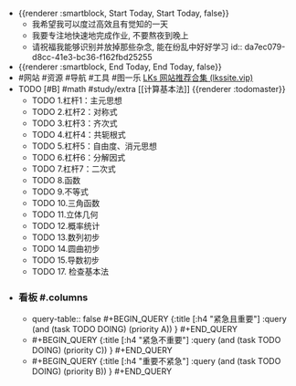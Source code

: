 - {{renderer :smartblock, Start Today, Start Today, false}}
	- 我希望我可以度过高效且有觉知的一天
	- 我要专注地快速地完成作业, 不要熬夜到晚上
	- 请祝福我能够识别并放掉那些杂念, 能在纷乱中好好学习
	  id:: da7ec079-d8cc-41e3-bc36-f162fbd25255
- {{renderer :smartblock, End Today, End Today, false}}
- #网站 #资源 #导航 #工具 #图一乐 [LKs 网站推荐合集 (lkssite.vip)](https://lkssite.vip/)
- TODO [#B] #math #study/extra [[计算基本法]] {{renderer :todomaster}}
	- TODO 1.杠杆1：主元思想
	- TODO 2.杠杆2：对称式
	- TODO 3.杠杆3：齐次式
	- TODO 4.杠杆4：共轭根式
	- TODO 5.杠杆5：自由度、消元思想
	- TODO 6.杠杆6：分解因式
	- TODO 7.杠杆7：二次式
	- TODO 8.函数
	- TODO 9.不等式
	- TODO 10.三角函数
	- TODO 11.立体几何
	- TODO 12.概率统计
	- TODO 13.数列初步
	- TODO 14.圆曲初步
	- TODO 15.导数初步
	- TODO 17. 检查基本法
- ### 看板 #.columns
	- query-table:: false
	  #+BEGIN_QUERY
	  {:title [:h4 "紧急且重要"]
	  :query  (and (task TODO DOING) (priority A)) }
	  #+END_QUERY
	- #+BEGIN_QUERY
	  {:title [:h4 "紧急不重要"]
	  :query  (and (task TODO DOING) (priority C)) }
	  #+END_QUERY
	- #+BEGIN_QUERY
	  {:title [:h4 "重要不紧急"]
	  :query  (and (task TODO DOING) (priority B)) }
	  #+END_QUERY